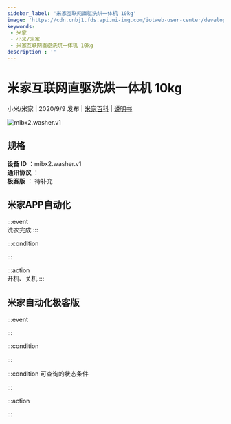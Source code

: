 ```yaml
---
sidebar_label: '米家互联网直驱洗烘一体机 10kg'
image: 'https://cdn.cnbj1.fds.api.mi-img.com/iotweb-user-center/developer_16790477254833bjMvxYh.png?GalaxyAccessKeyId=AKVGLQWBOVIRQ3XLEW&Expires=9223372036854775807&Signature=t925mcKyAoOUvWJ2w6V6563Mmss='
keywords: 
 - 米家
 - 小米/米家
 - 米家互联网直驱洗烘一体机 10kg
description : ''
---
```

# 米家互联网直驱洗烘一体机 10kg

小米/米家 | 2020/9/9 发布 | [米家百科](https://home.mi.com/webapp/content/baike/product/index.html?model=mibx2.washer.v1) | [说明书](https://home.mi.com/views/introduction.html?model=mibx2.washer.v1&region=cn)

![mibx2.washer.v1](https://cdn.cnbj1.fds.api.mi-img.com/iotweb-user-center/developer_16790477254833bjMvxYh.png?GalaxyAccessKeyId=AKVGLQWBOVIRQ3XLEW&Expires=9223372036854775807&Signature=t925mcKyAoOUvWJ2w6V6563Mmss=)

## 规格  
> 
**设备 ID** ：mibx2.washer.v1  
**通讯协议** ：  
**极客版**  ： 待补充 


## 米家APP自动化  

:::event  
洗衣完成
:::

:::condition  

:::

:::action   
开机、关机
:::

## 米家自动化极客版  

:::event  

:::

:::condition  

:::

:::condition 可查询的状态条件  

:::

:::action  

:::

        
